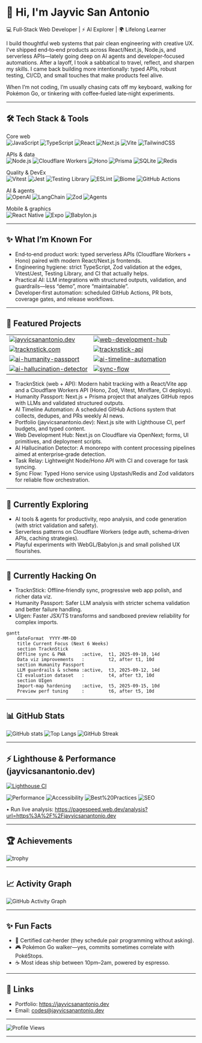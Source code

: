 # 👋 Hi, I'm Jayvic San Antonio

💻 Full‑Stack Web Developer | ⚡ AI Explorer | 🌍 Lifelong Learner

I build thoughtful web systems that pair clean engineering with creative UX. I’ve shipped end‑to‑end products across React/Next.js, Node.js, and serverless APIs—lately going deep on AI agents and developer‑focused automations. After a layoff, I took a sabbatical to travel, reflect, and sharpen my skills. I came back building more intentionally: typed APIs, robust testing, CI/CD, and small touches that make products feel alive.

When I’m not coding, I’m usually chasing cats off my keyboard, walking for Pokémon Go, or tinkering with coffee‑fueled late‑night experiments.

---

## 🛠️ Tech Stack & Tools

Core web
<br/>
![JavaScript](https://img.shields.io/badge/JavaScript-FFDF00?style=for-the-badge&logo=javascript&logoColor=000)
![TypeScript](https://img.shields.io/badge/TypeScript-3178C6?style=for-the-badge&logo=typescript&logoColor=fff)
![React](https://img.shields.io/badge/React-20232A?style=for-the-badge&logo=react&logoColor=61DAFB)
![Next.js](https://img.shields.io/badge/Next.js-000?style=for-the-badge&logo=nextdotjs&logoColor=fff)
![Vite](https://img.shields.io/badge/Vite-9146FF?style=for-the-badge&logo=vite&logoColor=fff)
![TailwindCSS](https://img.shields.io/badge/TailwindCSS-06B6D4?style=for-the-badge&logo=tailwindcss&logoColor=fff)

APIs & data
<br/>
![Node.js](https://img.shields.io/badge/Node.js-339933?style=for-the-badge&logo=nodedotjs&logoColor=fff)
![Cloudflare Workers](https://img.shields.io/badge/Cloudflare%20Workers-F38020?style=for-the-badge&logo=cloudflare&logoColor=fff)
![Hono](https://img.shields.io/badge/Hono-ff6b6b?style=for-the-badge)
![Prisma](https://img.shields.io/badge/Prisma-2D3748?style=for-the-badge&logo=prisma&logoColor=fff)
![SQLite](https://img.shields.io/badge/SQLite-003B57?style=for-the-badge&logo=sqlite&logoColor=fff)
![Redis](https://img.shields.io/badge/Upstash%20Redis-00E59B?style=for-the-badge&logo=redis&logoColor=000)

Quality & DevEx
<br/>
![Vitest](https://img.shields.io/badge/Vitest-6E9F18?style=for-the-badge&logo=vitest&logoColor=fff)
![Jest](https://img.shields.io/badge/Jest-C21325?style=for-the-badge&logo=jest&logoColor=fff)
![Testing Library](https://img.shields.io/badge/Testing%20Library-E33332?style=for-the-badge&logo=testinglibrary&logoColor=fff)
![ESLint](https://img.shields.io/badge/ESLint-4B32C3?style=for-the-badge&logo=eslint&logoColor=fff)
![Biome](https://img.shields.io/badge/Biome-2F855A?style=for-the-badge)
![GitHub Actions](https://img.shields.io/badge/GitHub%20Actions-2088FF?style=for-the-badge&logo=githubactions&logoColor=fff)

AI & agents
<br/>
![OpenAI](https://img.shields.io/badge/OpenAI-4A5568?style=for-the-badge&logo=openai&logoColor=fff)
![LangChain](https://img.shields.io/badge/LangChain-0EA5E9?style=for-the-badge)
![Zod](https://img.shields.io/badge/Zod-0C7A5E?style=for-the-badge)
![Agents](https://img.shields.io/badge/AI%20Agents-111827?style=for-the-badge)

Mobile & graphics
<br/>
![React Native](https://img.shields.io/badge/React%20Native-20232A?style=for-the-badge&logo=react&logoColor=61DAFB)
![Expo](https://img.shields.io/badge/Expo-000?style=for-the-badge&logo=expo&logoColor=fff)
![Babylon.js](https://img.shields.io/badge/Babylon.js-222?style=for-the-badge)

---

## ✨ What I’m Known For

- End‑to‑end product work: typed serverless APIs (Cloudflare Workers + Hono) paired with modern React/Next.js frontends.
- Engineering hygiene: strict TypeScript, Zod validation at the edges, Vitest/Jest, Testing Library, and CI that actually helps.
- Practical AI: LLM integrations with structured outputs, validation, and guardrails—less “demo”, more “maintainable”.
- Developer‑first automation: scheduled GitHub Actions, PR bots, coverage gates, and release workflows.

---

## 🚀 Featured Projects

<table>
  <tr>
    <td>
      <a href="https://github.com/jayvicsanantonio/jayvicsanantonio.dev">
        <img src="https://github-readme-stats.vercel.app/api/pin/?username=jayvicsanantonio&repo=jayvicsanantonio.dev&theme=radical" alt="jayvicsanantonio.dev" />
      </a>
    </td>
    <td>
      <a href="https://github.com/jayvicsanantonio/web-development-hub">
        <img src="https://github-readme-stats.vercel.app/api/pin/?username=jayvicsanantonio&repo=web-development-hub&theme=radical" alt="web-development-hub" />
      </a>
    </td>
  </tr>
  <tr>
    <td>
      <a href="https://github.com/jayvicsanantonio/tracknstick.com">
        <img src="https://github-readme-stats.vercel.app/api/pin/?username=jayvicsanantonio&repo=tracknstick.com&theme=radical" alt="tracknstick.com" />
      </a>
    </td>
    <td>
      <a href="https://github.com/jayvicsanantonio/tracknstick-api">
        <img src="https://github-readme-stats.vercel.app/api/pin/?username=jayvicsanantonio&repo=tracknstick-api&theme=radical" alt="tracknstick-api" />
      </a>
    </td>
  </tr>
  <tr>
    <td>
      <a href="https://github.com/jayvicsanantonio/ai-humanity-passport">
        <img src="https://github-readme-stats.vercel.app/api/pin/?username=jayvicsanantonio&repo=ai-humanity-passport&theme=radical" alt="ai-humanity-passport" />
      </a>
    </td>
    <td>
      <a href="https://github.com/jayvicsanantonio/ai-timeline-automation">
        <img src="https://github-readme-stats.vercel.app/api/pin/?username=jayvicsanantonio&repo=ai-timeline-automation&theme=radical" alt="ai-timeline-automation" />
      </a>
    </td>
  </tr>
  <tr>
    <td>
      <a href="https://github.com/jayvicsanantonio/ai-hallucination-detector">
        <img src="https://github-readme-stats.vercel.app/api/pin/?username=jayvicsanantonio&repo=ai-hallucination-detector&theme=radical" alt="ai-hallucination-detector" />
      </a>
    </td>
    <td>
      <a href="https://github.com/jayvicsanantonio/sync-flow">
        <img src="https://github-readme-stats.vercel.app/api/pin/?username=jayvicsanantonio&repo=sync-flow&theme=radical" alt="sync-flow" />
      </a>
    </td>
  </tr>
</table>

- TracknStick (web + API): Modern habit tracking with a React/Vite app and a Cloudflare Workers API (Hono, Zod, Vitest, Miniflare, CI deploys).
- Humanity Passport: Next.js + Prisma project that analyzes GitHub repos with LLMs and validated structured outputs.
- AI Timeline Automation: A scheduled GitHub Actions system that collects, dedupes, and PRs weekly AI news.
- Portfolio (jayvicsanantonio.dev): Next.js site with Lighthouse CI, perf budgets, and typed content.
- Web Development Hub: Next.js on Cloudflare via OpenNext; forms, UI primitives, and deployment scripts.
- AI Hallucination Detector: A monorepo with content processing pipelines aimed at enterprise‑grade detection.
- Task Relay: Lightweight Node/Hono API with CI and coverage for task syncing.
- Sync Flow: Typed Hono service using Upstash/Redis and Zod validators for reliable flow orchestration.

---

## 🌱 Currently Exploring

- AI tools & agents for productivity, repo analysis, and code generation (with strict validation and safety).
- Serverless patterns on Cloudflare Workers (edge auth, schema‑driven APIs, caching strategies).
- Playful experiments with WebGL/Babylon.js and small polished UX flourishes.

---

## 🔬 Currently Hacking On

- TracknStick: Offline‑friendly sync, progressive web app polish, and richer data viz.
- Humanity Passport: Safer LLM analysis with stricter schema validation and better failure handling.
- UIgen: Faster JSX/TS transforms and sandboxed preview reliability for complex imports.

```mermaid
gantt
    dateFormat  YYYY-MM-DD
    title Current Focus (Next 6 Weeks)
    section TracknStick
    Offline sync & PWA      :active,  t1, 2025-09-10, 14d
    Data viz improvements   :         t2, after t1, 10d
    section Humanity Passport
    LLM guardrails & schema :active,  t3, 2025-09-12, 14d
    CI evaluation dataset   :         t4, after t3, 10d
    section UIgen
    Import-map hardening    :active,  t5, 2025-09-15, 10d
    Preview perf tuning     :         t6, after t5, 10d
```

---

## 📊 GitHub Stats

![GitHub stats](https://github-readme-stats.vercel.app/api?username=jayvicsanantonio&show_icons=true&theme=radical)
![Top Langs](https://github-readme-stats.vercel.app/api/top-langs/?username=jayvicsanantonio&layout=compact&theme=radical)
![GitHub Streak](https://streak-stats.demolab.com?user=jayvicsanantonio&theme=radical&hide_border=true)

---

## ⚡ Lighthouse & Performance (jayvicsanantonio.dev)

[![Lighthouse CI](https://github.com/jayvicsanantonio/jayvicsanantonio.dev/actions/workflows/lighthouse-ci.yml/badge.svg)](https://github.com/jayvicsanantonio/jayvicsanantonio.dev/actions/workflows/lighthouse-ci.yml)

![Performance](https://img.shields.io/badge/Performance-Tracked-blue?style=for-the-badge&logo=lighthouse)
![Accessibility](https://img.shields.io/badge/Accessibility-Tracked-blue?style=for-the-badge&logo=lighthouse)
![Best%20Practices](https://img.shields.io/badge/Best%20Practices-Tracked-blue?style=for-the-badge&logo=lighthouse)
![SEO](https://img.shields.io/badge/SEO-Tracked-blue?style=for-the-badge&logo=lighthouse)

• Run live analysis: https://pagespeed.web.dev/analysis?url=https%3A%2F%2Fjayvicsanantonio.dev

---

## 🏆 Achievements

![trophy](https://github-profile-trophy.vercel.app/?username=jayvicsanantonio&theme=radical&margin-w=10&margin-h=10)

---

## 📈 Activity Graph

![GitHub Activity Graph](https://github-readme-activity-graph.vercel.app/graph?username=jayvicsanantonio&theme=react-dark)

---

## ✨ Fun Facts

- 🐾 Certified cat‑herder (they schedule pair programming without asking).
- 🎮 Pokémon Go walker—yes, commits sometimes correlate with PokéStops.
- ☕ Most ideas ship between 10pm–2am, powered by espresso.

---

## 🔗 Links

- Portfolio: https://jayvicsanantonio.dev  
- Email: codes@jayvicsanantonio.dev

---

![Profile Views](https://komarev.com/ghpvc/?username=jayvicsanantonio&color=blueviolet)

---
